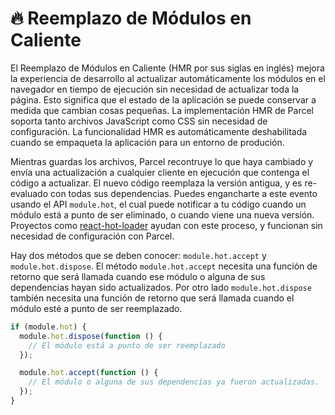 # 🔥 Reemplazo de Módulos en Caliente

El Reemplazo de Módulos en Caliente (HMR por sus siglas en inglés) mejora la experiencia de desarrollo al actualizar automáticamente los módulos en el navegador en tiempo de ejecución sin necesidad de actualizar toda la página. Esto significa que el estado de la aplicación se puede conservar a medida que cambian cosas pequeñas. La implementación HMR de Parcel soporta tanto archivos JavaScript como CSS sin necesidad de configuración. La funcionalidad HMR es automáticamente deshabilitada cuando se empaqueta la aplicación para un entorno de produción.

Mientras guardas los archivos, Parcel recontruye lo que haya cambiado y envía una actualización a cualquier cliente en ejecución que contenga el código a actualizar. El nuevo código reemplaza la versión antigua, y es re-evaluado con todas sus dependencias. Puedes engancharte a este evento usando el API `module.hot`, el cual puede notificar a tu código cuando un módulo está a punto de ser eliminado, o cuando viene una nueva versión. Proyectos como [react-hot-loader](https://github.com/gaearon/react-hot-loader) ayudan con este proceso, y funcionan sin necesidad de configuración con Parcel.

Hay dos métodos que se deben conocer: `module.hot.accept` y `module.hot.dispose`. El método `module.hot.accept` necesita una función de retorno que será llamada cuando ese módulo o alguna de sus dependencias hayan sido actualizados. Por otro lado `module.hot.dispose` también necesita una función de retorno que será llamada cuando el módulo esté a punto de ser reemplazado.

```javascript
if (module.hot) {
  module.hot.dispose(function () {
    // El módulo está a punto de ser reemplazado
  });

  module.hot.accept(function () {
    // El módulo o alguna de sus dependencias ya fueron actualizadas.
  });
}
```
